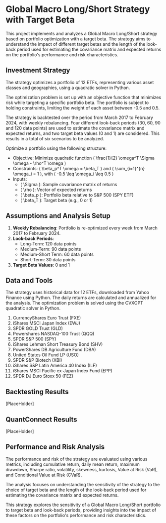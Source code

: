 # Global Macro Long/Short Strategy with Target Beta
This project implements and analyzes a Global Macro Long/Short strategy based on portfolio optimization with a target beta. The strategy aims to understand the impact of different target betas and the length of the look-back period used for estimating the covariance matrix and expected returns on the portfolio's performance and risk characteristics.

## Investment Strategy

The strategy optimizes a portfolio of 12 ETFs, representing various asset classes and geographies, using a quadratic solver in Python.

The optimization problem is set up with an objective function that minimizes risk while targeting a specific portfolio beta. The portfolio is subject to holding constraints, limiting the weight of each asset between -0.5 and 0.5.

The strategy is backtested over the period from March 2017 to February 2024, with weekly rebalancing. Four different look-back periods (30, 60, 90 and 120 data points) are used to estimate the covariance matrix and expected returns, and two target beta values (0 and 1) are considered. This results in a total of six scenarios to be analyzed.

Optimize a portfolio using the following structure:
- Objective: Minimize quadratic function \( \frac{1}{2} \omega^T \Sigma \omega - \rho^T \omega \)
- Constraints: \( \beta_p^T \omega = \beta_T \) and \( \sum_{i=1}^{n} \omega_i = 1 \), with \( -0.5 \leq \omega_i \leq 0.5 \)
- Inputs:
  - \( \Sigma \): Sample covariance matrix of returns
  - \( \rho \): Vector of expected returns
  - \( \beta_p \): Portfolio beta relative to S&P 500 (SPY ETF)
  - \( \beta_T \): Target beta (e.g., 0 or 1)

## Assumptions and Analysis Setup

1. **Weekly Rebalancing**: Portfolio is re-optimized every week from March 2017 to February 2024.
2. **Look-back Periods**:
   - Long-Term: 120 data points
   - Medium-Term: 90 data points
   - Medium-Short Term: 60 data points
   - Short-Term: 30 data points
3. **Target Beta Values**: 0 and 1

## Data and Tools
The strategy uses historical data for 12 ETFs, downloaded from Yahoo Finance using Python. The daily returns are calculated and annualized for the analysis. The optimization problem is solved using the CVXOPT quadratic solver in Python.

1. CurrencyShares Euro Trust (FXE)
2. iShares MSCI Japan Index (EWJ)
3. SPDR GOLD Trust (GLD)
4. Powershares NASDAQ-100 Trust (QQQ)
5. SPDR S&P 500 (SPY)
6. iShares Lehman Short Treasury Bond (SHV)
7. PowerShares DB Agriculture Fund (DBA)
8. United States Oil Fund LP (USO)
9. SPDR S&P Biotech (XBI)
10. iShares S&P Latin America 40 Index (ILF)
11. iShares MSCI Pacific ex-Japan Index Fund (EPP)
12. SPDR DJ Euro Stoxx 50 (FEZ)


## Backtesting Results

[PlaceHolder]

## QuantConnect Results

[PlaceHolder]

## Performance and Risk Analysis

The performance and risk of the strategy are evaluated using various metrics, including cumulative return, daily mean return, maximum drawdown, Sharpe ratio, volatility, skewness, kurtosis, Value at Risk (VaR), and Conditional Value at Risk (CVaR). 

The analysis focuses on understanding the sensitivity of the strategy to the choice of target beta and the length of the look-back period used for estimating the covariance matrix and expected returns. 

This strategy explores the sensitivity of a Global Macro Long/Short portfolio to target beta and look-back periods, providing insights into the impact of these factors on the portfolio's performance and risk characteristics.